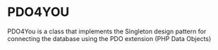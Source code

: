 PDO4YOU
=======

PDO4You is a class that implements the Singleton design pattern for connecting 
the database using the PDO extension (PHP Data Objects)
